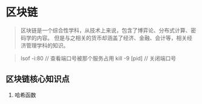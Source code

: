 # 区块链
> 区块链是一个综合性学科，从技术上来说，包含了博弈论、分布式计算、密码学的内容。
但是与之相关的货币却涵盖了经济、金融、会计等，相关经济管理学科的知识。

> lsof -i:80 // 查看端口号被那个服务占用
> kill -9 [pid] // 关闭端口号

## 区块链核心知识点
1. 哈希函数